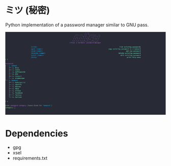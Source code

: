 # ミツ (秘密)

Python implementation of a password manager similar to GNU pass.

![image](./Img/mitsu.png)

# Dependencies
- gpg
- xsel
- requirements.txt
